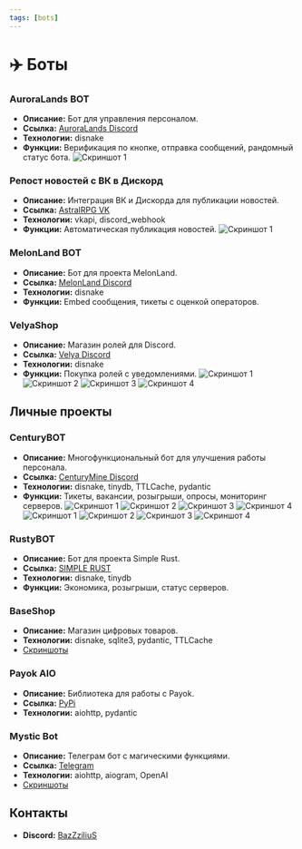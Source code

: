 ```yaml
---
tags: [bots]
---
```


# ✈️ Боты

### AuroraLands BOT
- **Описание:** Бот для управления персоналом.
- **Ссылка:** [AuroraLands Discord](https://discord.gg/txp8h85RFP)
- **Технологии:** disnake
- **Функции:** Верификация по кнопке, отправка сообщений, рандомный статус бота.
![Скриншот 1](https://i.imgur.com/fy3X95e.png)

### Репост новостей с ВК в Дискорд
- **Описание:** Интеграция ВК и Дискорда для публикации новостей.
- **Ссылка:** [AstralRPG VK](https://vk.com/astralrpgru)
- **Технологии:** vkapi, discord_webhook
- **Функции:** Автоматическая публикация новостей.
![Скриншот 1](https://i.imgur.com/jYi9Jqh.png)
 
### MelonLand BOT
- **Описание:** Бот для проекта MelonLand.
- **Ссылка:** [MelonLand Discord](https://discord.gg/rFjGR22E)
- **Технологии:** disnake
- **Функции:** Embed сообщения, тикеты с оценкой операторов.

### VelyaShop
- **Описание:** Магазин ролей для Discord.
- **Ссылка:** [Velya Discord](https://discord.gg/velya)
- **Технологии:** disnake
- **Функции:** Покупка ролей с уведомлениями.
![Скриншот 1](https://i.imgur.com/amshNXK.png)
![Скриншот 2](https://i.imgur.com/uVS58ja.png)
![Скриншот 3](https://i.imgur.com/5Lf8XvE.png)
![Скриншот 4](https://i.imgur.com/njyJWv8.png)

## Личные проекты

### CenturyBOT
- **Описание:** Многофункциональный бот для улучшения работы персонала.
- **Ссылка:** [CenturyMine Discord](https://fuix.io/discord)
- **Технологии:** disnake, tinydb, TTLCache, pydantic
- **Функции:** Тикеты, вакансии, розыгрыши, опросы, мониторинг серверов.
![Скриншот 1](https://i.imgur.com/pxvn8aN.png)
![Скриншот 2](https://i.imgur.com/vTWSBoq.png)
![Скриншот 3](https://i.imgur.com/3CLLeri.png)
![Скриншот 4](https://i.imgur.com/4GJi8nX.png)
![Скриншот 1](https://i.imgur.com/kTYr8qk.png)
![Скриншот 2](https://i.imgur.com/1y1E3zC.png)
![Скриншот 3](https://i.imgur.com/6Q4AetH.png)
![Скриншот 4](https://i.imgur.com/27W0skn.png)

### RustyBOT
- **Описание:** Бот для проекта Simple Rust.
- **Ссылка:** [SIMPLE RUST](https://discord.gg/m7HJJX65vJ)
- **Технологии:** disnake, tinydb
- **Функции:** Экономика, розыгрыши, статус серверов.

### BaseShop
- **Описание:** Магазин цифровых товаров.
- **Технологии:** disnake, sqlite3, pydantic, TTLCache
- [Скриншоты](https://imgur.com/a/QixwxxH)

### Payok AIO
- **Описание:** Библиотека для работы с Payok.
- **Ссылка:** [PyPi](https://pypi.org/project/payok-aio/)
- **Технологии:** aiohttp, pydantic

### Mystic Bot
- **Описание:** Телеграм бот с магическими функциями.
- **Ссылка:** [Telegram](https://t.me/DivinerMystic_bot)
- **Технологии:** aiohttp, aiogram, OpenAI
- [Скриншоты](https://imgur.com/a/kS9i4Wm)

## Контакты
- **Discord:** [BazZziliuS](https://discord.com/users/347880706724069376)
